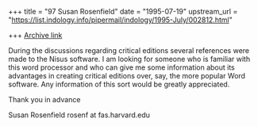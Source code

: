 +++
title = "97 Susan Rosenfield"
date = "1995-07-19"
upstream_url = "https://list.indology.info/pipermail/indology/1995-July/002812.html"

+++
[Archive link](https://list.indology.info/pipermail/indology/1995-July/002812.html)

During the discussions regarding critical editions several references 
were made to the Nisus software.  I am looking for someone who is 
familiar with this word processor and who can give me some information 
about its advantages in creating critical editions over, say, the more 
popular Word software.  Any information of this sort would be greatly 
appreciated.

Thank you in advance

Susan Rosenfield   rosenf at fas.harvard.edu





